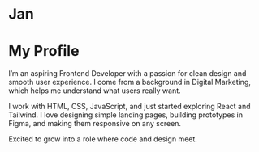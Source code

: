 # Jan
# My Profile

I’m an aspiring Frontend Developer with a passion for clean design and smooth user experience.
I come from a background in Digital Marketing, which helps me understand what users really want.

I work with HTML, CSS, JavaScript, and just started exploring React and Tailwind.
I love designing simple landing pages, building prototypes in Figma, and making them responsive on any screen.

Excited to grow into a role where code and design meet.
